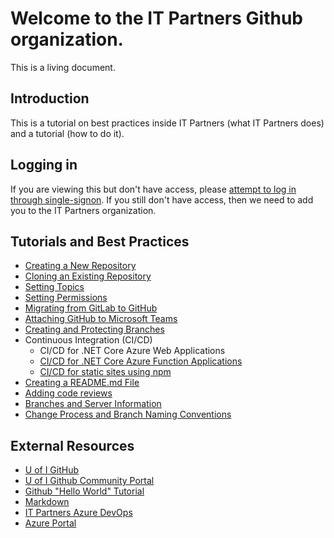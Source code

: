 # Welcome to the IT Partners Github organization. 

This is a living document. 

## Introduction

This is a tutorial on best practices inside IT Partners (what IT Partners does) and a tutorial (how to do it). 

## Logging in

If you are viewing this but don't have access, please [attempt to log in through single-signon](https://github.com/orgs/itpartnersillinois/sso). If you still don't have access, then we need to add you to the IT Partners organization. 

## Tutorials and Best Practices
* [Creating a New Repository](https://github.com/itpartnersillinois/tutorial/blob/master/pages/Creating_Repository.md)
* [Cloning an Existing Repository](https://github.com/itpartnersillinois/tutorial/blob/master/pages/Cloning_an_Existing_Repository.md)
* [Setting Topics](https://github.com/itpartnersillinois/tutorial/blob/master/pages/Setting_Topics.md)
* [Setting Permissions](https://github.com/itpartnersillinois/tutorial/blob/master/pages/Setting_Permissions.md)
* [Migrating from GitLab to GitHub](https://github.com/itpartnersillinois/tutorial/blob/master/pages/Migrating_from_GitLab_to_GitHub.md)
* [Attaching GitHub to Microsoft Teams](https://github.com/itpartnersillinois/tutorial/blob/master/pages/Attaching_GitHub_to_Microsoft_Teams.md)
* [Creating and Protecting Branches](https://github.com/itpartnersillinois/tutorial/blob/master/pages/protecting_branches.md)
* Continuous Integration (CI/CD) 
     * CI/CD for .NET Core Azure Web Applications
     * [CI/CD for .NET Core Azure Function Applications](https://github.com/itpartnersillinois/tutorial/blob/master/pages/CICD_Function_Apps.md)
     * [CI/CD for static sites using npm](https://github.com/itpartnersillinois/tutorial/blob/master/pages/CICD_Static_Sites.md)
* [Creating a README.md File](https://github.com/itpartnersillinois/tutorial/blob/master/pages/Creating_a_README_File.md)
* [Adding code reviews](https://github.com/itpartnersillinois/tutorial/blob/master/pages/Adding_Code_Review.doc)
* [Branches and Server Information](https://github.com/itpartnersillinois/tutorial/blob/master/pages/Branches_and_Server_Information.md)
* [Change Process and Branch Naming Conventions](https://github.com/itpartnersillinois/tutorial/blob/master/pages/Change_Process_and_Branch_Naming_Conventions.md)

## External Resources
* [U of I GitHub](https://web.uillinois.edu/github)
* [U of I Github Community Portal](https://uillinois-community.github.io/)
* [Github "Hello World" Tutorial](https://guides.github.com/activities/hello-world/)
* [Markdown](https://www.markdowntutorial.com/)
* [IT Partners Azure DevOps](https://dev.azure.com/itpartnersillinois/)
* [Azure Portal](https://portal.azure.com)
